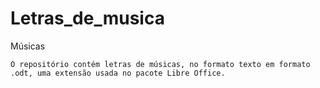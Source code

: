 # Letras_de_musica
 Músicas

    O repositório contém letras de músicas, no formato texto em formato .odt, uma extensão usada no pacote Libre Office.
    